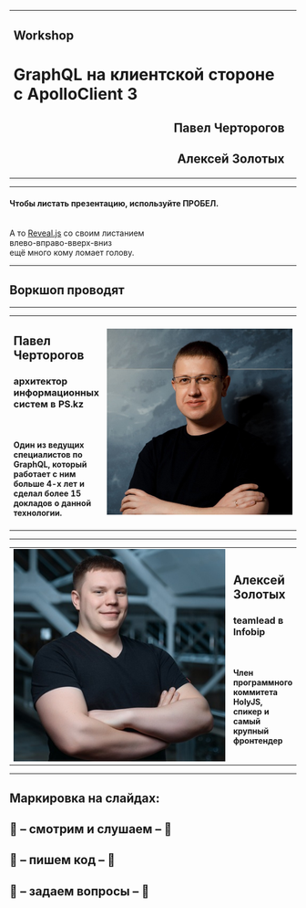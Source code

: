 <table>
  <tr>
    <td style="vertical-align: middle">
      <div style="vertical-align: text-top;">
        <h2>Workshop</h2>
        <h1 class="green">GraphQL на клиентской стороне с&nbsp;ApolloClient 3</h1>
        <div style="text-align: right">
          <h2>Павел Черторогов</h2>
          <h2>Алексей Золотых</h2>
        </div>
      </div>
    </td>
    <td>
      <!-- QRCode generator: http://goqr.me/#t=url -->
      <!-- hhttp://bit.ly/apollo-client-3-->
    </td>
  </tr>
</table>

---

#### Чтобы листать презентацию, используйте ПРОБЕЛ.

<br /> А то [Reveal.js](https://github.com/hakimel/reveal.js/) со своим листанием<br />влево-вправо-вверх-вниз<br /> ещё много кому ломает голову.

-----

## Воркшоп проводят

-----

<table>
  <tr>
    <td style="vertical-align: middle">
      <div style="vertical-align: text-top;">
        <h2 class="green">Павел Черторогов</h2>
        <h3>архитектор информационных систем в PS.kz</h3>
        <br/>
        <h4 class="gray">
          Один из ведущих специалистов по GraphQL, который работает с ним больше 4-х лет и сделал более 15 докладов о данной технологии.
        </h4>
      </div>
    </td>
    <td width="400px">
      <img class="plain" src="../assets/nodkz-photo-square.jpg"  />
    </td>
  </tr>
</table>

-----

<table>
  <tr>
    <td width="400px">
      <img class="plain" src="../assets/zolotyh-photo.jpg"  />
    </td>
    <td style="vertical-align: middle">
      <div style="vertical-align: text-top;">
        <h2 class="green">Алексей Золотых</h2>
        <h3>teamlead в Infobip</h3>
        <br/>
        <h4 class="gray">
          Член программного коммитета HolyJS, спикер и самый крупный фронтендер
        </h4>
      </div>
    </td>
  </tr>
</table>

-----

## Маркировка на слайдах:

## 👀 – смотрим и слушаем – 👀 <!-- .element: class="gray" -->

## 👏 – пишем код – 👏 <!-- .element: class="gray" -->

## 📣 – задаем вопросы – 📣 <!-- .element: class="gray" -->
